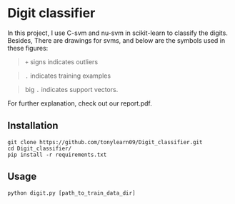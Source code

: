 # Digit classifier 

In this project, I use C-svm and nu-svm in scikit-learn to classify the digits.
Besides, There are drawings for svms, and below are the symbols used in these figures:
> `+` signs indicates outliers 

> `.` indicates training examples 

> big `.` indicates support vectors.

For further explanation, check out our report.pdf.

## Installation

```
git clone https://github.com/tonylearn09/Digit_classifier.git
cd Digit_classifier/
pip install -r requirements.txt
```

## Usage

```
python digit.py [path_to_train_data_dir]
```

